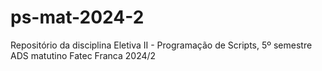 # ps-mat-2024-2
Repositório da disciplina Eletiva II - Programação de Scripts, 5º semestre ADS matutino Fatec Franca 2024/2
